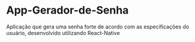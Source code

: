 # App-Gerador-de-Senha
Aplicação que gera uma senha forte de acordo com as especificações do usuário, desenvolvido utilizando React-Native
